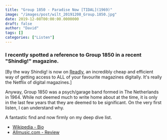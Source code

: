 ```yaml
---
title: "Group 1850 - Paradise Now [TIDAL](1969)"
image: "/images/post/wilt_20191208_Group.1850.jpg"
date: 2019-12-08T00:00:00.0000000
draft: false
author: "David"
tags: []
categories: ["Listen"]
---
```

### I recently spotted a reference to Group 1850 in a recent "Shindig!" magazine.   
  
[By the way Shindig! is now on [Readly](https://nz.readly.com/), an incredibly cheap and efficient way of getting access to ALL of your favourite magazines digitally. It's really the Netflix of digital magazines.]

 Anyway, Group 1850 was a psych/garage band formed in The Netherlands in 1964. While not deemed much to write home about at the time, it is only in the last few years that they are deemed to be significant. On the very first listen, I can understand why.   
  
A fantastic find and now firmly on my deep dive list.

-  [Wikipedia - Bio](https://en.wikipedia.org/wiki/Group_1850)
-  [Allmusic.com - Review](https://www.allmusic.com/artist/group-1850-mn0000536530/biography)